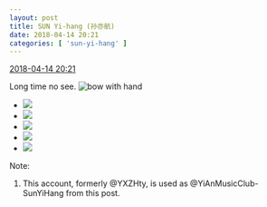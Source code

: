 ```yaml
---
layout: post
title: SUN Yi-hang (孙亦航)
date: 2018-04-14 20:21
categories: [ 'sun-yi-hang' ]
---
```


<div class="weibo-info">
  <a href="https://weibo.com/2565158051/Gc5hch88d">2018-04-14 20:21</a>
</div>

Long time no see. ![bow with hand](https://img.t.sinajs.cn/t4/appstyle/expression/ext/normal/06/zuoyi_org.gif)

<!-- more -->

<ul class="weibo-pic-list-2">
  <li class="weibo-pic">
    <a href="//wx2.sinaimg.cn/mw690/98e534a3gy1fqcgb3kmd4j21sg1sghdt.jpg"><img src="//wx2.sinaimg.cn/thumb150/98e534a3gy1fqcgb3kmd4j21sg1sghdt.jpg"/></a>
  </li>
  <li class="weibo-pic">
    <a href="//wx3.sinaimg.cn/mw690/98e534a3gy1fqcgb9v4s5j21sg1sghdt.jpg"><img src="//wx3.sinaimg.cn/thumb150/98e534a3gy1fqcgb9v4s5j21sg1sghdt.jpg"/></a>
  </li>
  <li class="weibo-pic">
    <a href="//wx1.sinaimg.cn/mw690/98e534a3gy1fqcgbgcq8nj21sg1sgnpd.jpg"><img src="//wx1.sinaimg.cn/thumb150/98e534a3gy1fqcgbgcq8nj21sg1sgnpd.jpg"/></a>
  </li>
  <li class="weibo-pic">
    <a href="//wx2.sinaimg.cn/mw690/98e534a3gy1fqcgbp7wl1j21sg1sge81.jpg"><img src="//wx2.sinaimg.cn/thumb150/98e534a3gy1fqcgbp7wl1j21sg1sge81.jpg"/></a>
  </li>
  <li class="weibo-pic">
    <a href="//wx3.sinaimg.cn/mw690/98e534a3gy1fqcgbtr51qj21sg1sgb29.jpg"><img src="//wx3.sinaimg.cn/thumb150/98e534a3gy1fqcgbtr51qj21sg1sgb29.jpg"/></a>
  </li>
</ul>

Note:
1. This account, formerly @YXZHty, is used as @YiAnMusicClub-SunYiHang from this post.
